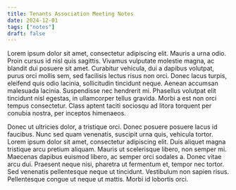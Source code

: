```yaml
---
title: Tenants Association Meeting Notes
date: 2024-12-01
tags: ["notes"]
draft: false
---
```

Lorem ipsum dolor sit amet, consectetur adipiscing elit. Mauris a urna odio. Proin cursus id nisl quis sagittis. Vivamus vulputate molestie magna, ac blandit dui posuere sit amet. Curabitur vehicula, dui a dapibus volutpat, purus orci mollis sem, sed facilisis lectus risus non orci. Donec lacus turpis, eleifend quis odio lacinia, sollicitudin tincidunt neque. Aenean accumsan malesuada lacinia. Suspendisse nec hendrerit mi. Phasellus volutpat elit tincidunt nisl egestas, in ullamcorper tellus gravida. Morbi a est non orci tempus consectetur. Class aptent taciti sociosqu ad litora torquent per conubia nostra, per inceptos himenaeos.

Donec ut ultricies dolor, a tristique orci. Donec posuere posuere lacus id faucibus. Nunc sed quam venenatis, suscipit urna quis, vehicula tortor. Lorem ipsum dolor sit amet, consectetur adipiscing elit. Duis aliquet magna tristique arcu pretium aliquam. Mauris ut scelerisque libero, non semper mi. Maecenas dapibus euismod libero, ac semper orci sodales a. Donec vitae arcu dui. Praesent neque nisi, pharetra ut fermentum et, tempor nec tortor. Sed venenatis pellentesque neque ut tincidunt. Vestibulum non sapien risus. Pellentesque congue ut neque ut mattis. Morbi id lobortis orci.
